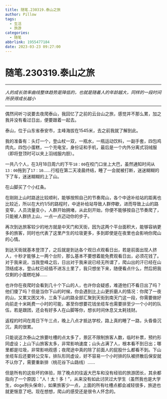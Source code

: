 ```yaml
---
title: 随笔.230319.泰山之旅
author: Pillow
tags:
  - 生活
  - 旅游
categories:
  - 随笔
abbrlink: 1955477184
date: 2023-03-23 09:27:00
---
```

# 随笔.230319.泰山之旅

----

*人的成长效率曲线整体趋势是降低的，也就是随着人的年龄越大，同样的一段时间所获得成长越小*

---

偶然间听刁说要去夜爬泰山，我回忆了之前的云台山之旅，感觉并不那么累，加之我并没有看过日出，便要跟着一起去。

泰山，位于山东省泰安市，主峰海拔在1545米，去之前我就了解到此。

我的准备有：头灯一个，登山杖一双，一瓶水，一瓶运动饮料，一副手套，四包鸡肉丸，四包小蛋糕，一个充电宝，身份证和手机，最后是一个内外分离式羽绒服（即将登顶时可以夹上羽绒服内胆）。

一共八个人，在3月18日周六的下午`18：00`在校门口坐上大巴，虽然通知时间从`13：00`拖到了`17：10`……行程在第二天凌晨终结，睡了一会就被打断，迷迷糊糊的下了车，迷迷糊糊的上了山。

在山脚买了个小红条。

在刚刚上山时路途比较顺利，能够按照自己的节奏爬山，各个中途补给站的距离也比较近，所以在大约1/5的路程时，中途补给站导致人群停歇，进而导致上山的路变窄，人员流量变小，人群开始拥堵，从此刻开始，你便不能够按自己节奏爬了，只能被人群挤上山，一点一点迈动你的步子。

再次到达旅客较少的地方就是中天门和天街，因为这两个平台面积大，能够容纳更多的旅客，同时也代表了这里产生的垃圾更多，多到即使是在夜里也会影响你爬山的心情。

到达天街就基本登顶了，之后就是到达各个观日点观看日出，若是前面出现人挤人，十秒才能够上一两个台阶，那么基本不要想着能免费观看日出，必须花钱了。对于我来说，当我登峰之后，日出对于我来说已经无所谓了，爬山出的汗已经在山顶结成冰，登山杖已经插不进冻土里了，我只想坐下来，随便看点什么，然后把我仅剩的小蛋糕吃掉……

也许你在夜爬时会看到几十个下山的人，也许你会疑惑，难道他们不看日出了吗？他们傻了吗？但是当你下山的时候，你会遇到比上山更折磨人的情况：你爬了一夜的山，又累又困又冷，三条下山的路全部汇聚到天街到南天门这一段，你需要做好向前走十米耗费一小时的可能，甚至你想要花钱坐缆车也需要排至少一个小时的队伍，若是跟团，还会有好多人在山脚等你，想长时间休息又太耗钱财。

返程的时间在周日下午三点，晚上八点才抵达学校，路上真的睡了一路，头昏昏沉沉，真的很累。

只能说这次泰山之旅要吐槽的点太多了，景区不限制旅客人数，临时补票，预约形同虚设；上山下山旅客太多，非常影响速度；山头占满了人，根本看不到日出；哪里都是垃圾，非常影响观感；夜爬途中真的除了前面人的屁股什么都看不到。下山坐缆车后还要转公交车，排队形同虚设，好不容易一个小时排的队被挤散后保安就不认你了，需要重新排（桃花谷下山路线）……

但是所有的这些坏的体验，除了晚点的往返大巴车和没有经验的旅游团长，其余都指向了一个原因：“人！太！多！”，从来没有如此讨厌过大学生（虽然我也是大学生，doge狗头保命），如果旅客少一点，上面的所有吐槽点都会减轻很多，旅途也就更惬意了吧。现在想想，爬山的感受还是很令人怀念的。
